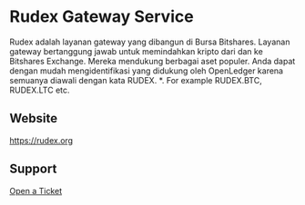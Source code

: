 # Rudex Gateway Service

Rudex adalah layanan gateway yang dibangun di Bursa Bitshares. Layanan gateway bertanggung jawab untuk memindahkan kripto dari dan ke Bitshares Exchange. Mereka mendukung berbagai aset populer. Anda dapat dengan mudah mengidentifikasi yang didukung oleh OpenLedger karena semuanya diawali dengan kata RUDEX. *. For example RUDEX.BTC, RUDEX.LTC etc.

## Website

<https://rudex.org>

## Support

[Open a Ticket](https://rudex.freshdesk.com)
